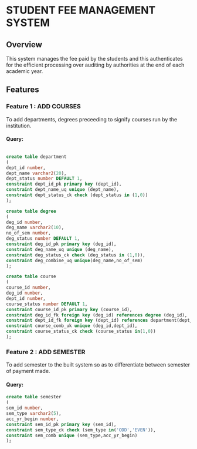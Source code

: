 # STUDENT FEE MANAGEMENT SYSTEM

## Overview
 
  This system manages the fee paid by the students and this authenticates for the efficient processing over auditing by authorities at the end of each academic year.

## Features

### Feature 1 : ADD COURSES

To add departments, degrees preceeding to signify courses run by the institution.

#### Query:

```sql

create table department
(
dept_id number,
dept_name varchar2(20),
dept_status number DEFAULT 1,
constraint dept_id_pk primary key (dept_id),
constraint dept_name_uq unique (dept_name),
constraint dept_status_ck check (dept_status in (1,0))
);

create table degree
(
deg_id number,
deg_name varchar2(10),
no_of_sem number,
deg_status number DEFAULT 1,
constraint deg_id_pk primary key (deg_id),
constraint deg_name_uq unique (deg_name),
constraint deg_status_ck check (deg_status in (1,0)),
constraint deg_combine_uq unique(deg_name,no_of_sem)
);

create table course
(
course_id number,
deg_id number,
dept_id number,
course_status number DEFAULT 1,
constraint course_id_pk primary key (course_id),
constraint deg_id_fk foreign key (deg_id) references degree (deg_id),
constraint dept_id_fk foreign key (dept_id) references department(dept_id),
constraint course_comb_uk unique (deg_id,dept_id),
constraint course_status_ck check (course_status in(1,0))
);

``` 

### Feature 2 : ADD SEMESTER

To add semester to the built system so as to differentiate between semester of payment made.

#### Query:

```sql
create table semester
(
sem_id number,
sem_type varchar2(5),
acc_yr_begin number,
constraint sem_id_pk primary key (sem_id),
constraint sem_type_ck check (sem_type in('ODD','EVEN')),
constraint sem_comb unique (sem_type,acc_yr_begin)
);

```
